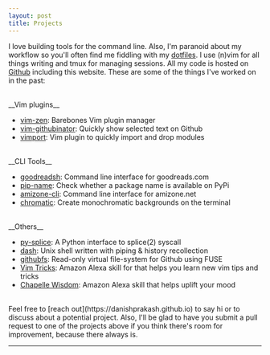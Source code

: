 ```yaml
---
layout: post
title: Projects
---
```


I love building tools for the command line. Also, I'm paranoid about my workflow so you'll often find me fiddling with my [dotfiles](https://github.com/danishprakash/dotfiles). I use (n)vim for all things writing and tmux for managing sessions. All my code is hosted on [Github](https://github.com/danishprakash) including this website. These are some of the things I've worked on in the past:

<br>
__Vim plugins__

- [vim-zen](https://github.com/danishprakash/vim-zen): Barebones Vim plugin manager
- [vim-githubinator](https://github.com/danishprakash/vim-githubinator): Quickly show selected text on Github
- [vimport](https://github.com/danishprakash/vimport): Vim plugin to quickly import and drop modules

<br>
__CLI Tools__

- [goodreadsh](https://github.com/danishprakash/goodreadsh): Command line interface for goodreads.com
- [pip-name](): Check whether a package name is available on PyPi
- [amizone-cli](https://github.com/danishprakash/amizone-cli): Command line interface for amizone.net
- [chromatic](https://github.com/danishprakash/chromatic): Create monochromatic backgrounds on the terminal


<br>
__Others__

- [py-splice](https://github.com/danishprakash/py-splice): A Python interface to splice(2) syscall
- [dash](https://github.com/danishprakash/dash): Unix shell written with piping & history recollection
- [githubfs](https://github.com/danishprakash/githubfs): Read-only virtual file-system for Github using FUSE
- [Vim Tricks](https://www.amazon.com/gp/product/B07JC7SDT1): Amazon Alexa skill for that helps you learn new vim tips and tricks
- [Chapelle Wisdom](https://www.amazon.com/Danish-Prakash-Chapelle-Wisdom/dp/B07B3YT38D): Amazon Alexa skill that helps uplift your mood

<br>
Feel free to [reach out](https://danishprakash.github.io) to say hi or to discuss about a potential project. Also, I'll be glad to have you submit a pull request to one of the projects above if you think there's room for improvement, because there always is.

---


